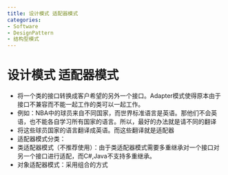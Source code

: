 ```yaml
---
title: 设计模式 适配器模式
categories:
- Software
- DesignPattern
- 结构型模式
---
```

# 设计模式 适配器模式

- 将一个类的接口转换成客户希望的另外一个接口。Adapter模式使得原本由于接口不兼容而不能一起工作的类可以一起工作。
- 例如：NBA中的球员来自不同国家，而世界标准语言是英语。那他们不会英语，也不能各自学习所有国家的语言。所以，最好的办法就是请不同的翻译
- 将这些球员国家的语言翻译成英语。而这些翻译就是适配器
-  适配器模式分类：
  - 类适配器模式（不推荐使用）：由于类适配器模式需要多重继承对一个接口对另一个接口进行适配，而C#,Java不支持多重继承。
  - 对象适配器模式：采用组合的方式

